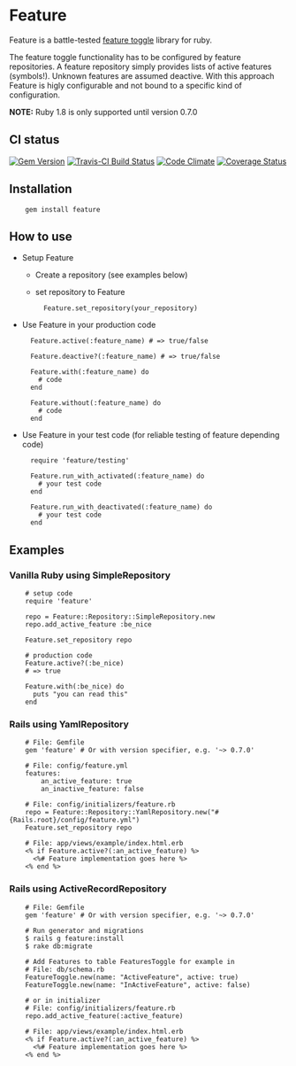 # Feature

Feature is a battle-tested [feature toggle](http://martinfowler.com/bliki/FeatureToggle.html) library for ruby.

The feature toggle functionality has to be configured by feature repositories. A feature repository simply provides lists of active features (symbols!). Unknown features are assumed deactive.
With this approach Feature is higly configurable and not bound to a specific kind of configuration.

**NOTE:** Ruby 1.8 is only supported until version 0.7.0

## CI status

[![Gem Version](https://badge.fury.io/rb/feature.png)](https://rubygems.org/gems/feature)
[![Travis-CI Build Status](https://travis-ci.org/mgsnova/feature.png)](https://travis-ci.org/mgsnova/feature)
[![Code Climate](https://codeclimate.com/github/mgsnova/feature.png)](https://codeclimate.com/github/mgsnova/feature)
[![Coverage Status](https://coveralls.io/repos/mgsnova/feature/badge.png)](https://coveralls.io/r/mgsnova/feature)

## Installation

        gem install feature

## How to use

* Setup Feature
    * Create a repository (see examples below)
    * set repository to Feature

            Feature.set_repository(your_repository)

* Use Feature in your production code

        Feature.active(:feature_name) # => true/false

        Feature.deactive?(:feature_name) # => true/false

        Feature.with(:feature_name) do
          # code
        end

        Feature.without(:feature_name) do
          # code
        end

* Use Feature in your test code (for reliable testing of feature depending code)

        require 'feature/testing'

        Feature.run_with_activated(:feature_name) do
          # your test code
        end

        Feature.run_with_deactivated(:feature_name) do
          # your test code
        end

## Examples

### Vanilla Ruby using SimpleRepository

        # setup code
        require 'feature'

        repo = Feature::Repository::SimpleRepository.new
        repo.add_active_feature :be_nice

        Feature.set_repository repo

        # production code
        Feature.active?(:be_nice)
        # => true

        Feature.with(:be_nice) do
          puts "you can read this"
        end

### Rails using YamlRepository

        # File: Gemfile
        gem 'feature' # Or with version specifier, e.g. '~> 0.7.0'

        # File: config/feature.yml
        features:
            an_active_feature: true
            an_inactive_feature: false

        # File: config/initializers/feature.rb
        repo = Feature::Repository::YamlRepository.new("#{Rails.root}/config/feature.yml")
        Feature.set_repository repo

        # File: app/views/example/index.html.erb
        <% if Feature.active?(:an_active_feature) %>
          <%# Feature implementation goes here %>
        <% end %>


### Rails using ActiveRecordRepository

        # File: Gemfile
        gem 'feature' # Or with version specifier, e.g. '~> 0.7.0'

        # Run generator and migrations
        $ rails g feature:install
        $ rake db:migrate

        # Add Features to table FeaturesToggle for example in
        # File: db/schema.rb
        FeatureToggle.new(name: "ActiveFeature", active: true)
        FeatureToggle.new(name: "InActiveFeature", active: false)

        # or in initializer
        # File: config/initializers/feature.rb
        repo.add_active_feature(:active_feature)

        # File: app/views/example/index.html.erb
        <% if Feature.active?(:an_active_feature) %>
          <%# Feature implementation goes here %>
        <% end %>
